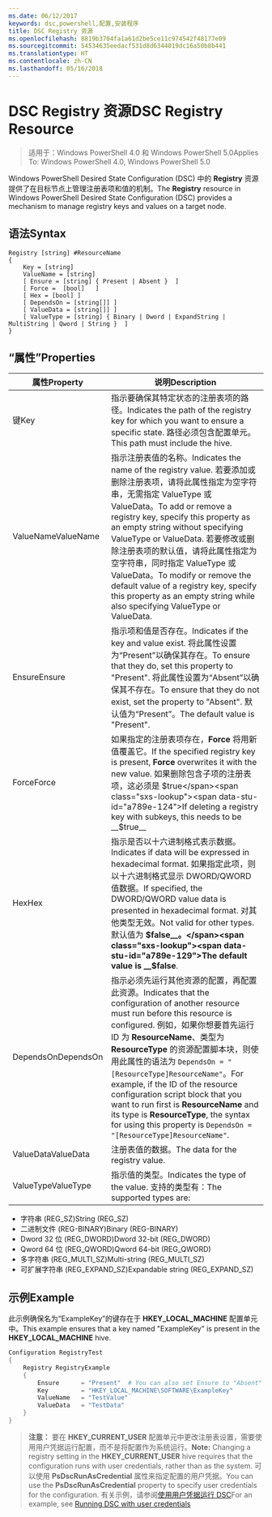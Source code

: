 ```yaml
---
ms.date: 06/12/2017
keywords: dsc,powershell,配置,安装程序
title: DSC Registry 资源
ms.openlocfilehash: 8819b3704fa1a61d2be5ce11c974542f48177e09
ms.sourcegitcommit: 54534635eedacf531d8d6344019dc16a50b8b441
ms.translationtype: HT
ms.contentlocale: zh-CN
ms.lasthandoff: 05/16/2018
---
```

# <a name="dsc-registry-resource"></a><span data-ttu-id="a789e-103">DSC Registry 资源</span><span class="sxs-lookup"><span data-stu-id="a789e-103">DSC Registry Resource</span></span>

> <span data-ttu-id="a789e-104">适用于：Windows PowerShell 4.0 和 Windows PowerShell 5.0</span><span class="sxs-lookup"><span data-stu-id="a789e-104">Applies To: Windows PowerShell 4.0, Windows PowerShell 5.0</span></span>

<span data-ttu-id="a789e-105">Windows PowerShell Desired State Configuration (DSC) 中的 **Registry** 资源提供了在目标节点上管理注册表项和值的机制。</span><span class="sxs-lookup"><span data-stu-id="a789e-105">The **Registry** resource in Windows PowerShell Desired State Configuration (DSC) provides a mechanism to manage registry keys and values on a target node.</span></span>

## <a name="syntax"></a><span data-ttu-id="a789e-106">语法</span><span class="sxs-lookup"><span data-stu-id="a789e-106">Syntax</span></span>

```
Registry [string] #ResourceName
{
    Key = [string]
    ValueName = [string]
    [ Ensure = [string] { Present | Absent }  ]
    [ Force =  [bool]   ]
    [ Hex = [bool] ]
    [ DependsOn = [string[]] ]
    [ ValueData = [string[]] ]
    [ ValueType = [string] { Binary | Dword | ExpandString | MultiString | Qword | String }  ]
}
```

## <a name="properties"></a><span data-ttu-id="a789e-107">“属性”</span><span class="sxs-lookup"><span data-stu-id="a789e-107">Properties</span></span>
|  <span data-ttu-id="a789e-108">属性</span><span class="sxs-lookup"><span data-stu-id="a789e-108">Property</span></span>  |  <span data-ttu-id="a789e-109">说明</span><span class="sxs-lookup"><span data-stu-id="a789e-109">Description</span></span>   |
|---|---|
| <span data-ttu-id="a789e-110">键</span><span class="sxs-lookup"><span data-stu-id="a789e-110">Key</span></span>| <span data-ttu-id="a789e-111">指示要确保其特定状态的注册表项的路径。</span><span class="sxs-lookup"><span data-stu-id="a789e-111">Indicates the path of the registry key for which you want to ensure a specific state.</span></span> <span data-ttu-id="a789e-112">路径必须包含配置单元。</span><span class="sxs-lookup"><span data-stu-id="a789e-112">This path must include the hive.</span></span>|
| <span data-ttu-id="a789e-113">ValueName</span><span class="sxs-lookup"><span data-stu-id="a789e-113">ValueName</span></span>| <span data-ttu-id="a789e-114">指示注册表值的名称。</span><span class="sxs-lookup"><span data-stu-id="a789e-114">Indicates the name of the registry value.</span></span> <span data-ttu-id="a789e-115">若要添加或删除注册表项，请将此属性指定为空字符串，无需指定 ValueType 或 ValueData。</span><span class="sxs-lookup"><span data-stu-id="a789e-115">To add or remove a registry key, specify this property as an empty string without specifying ValueType or ValueData.</span></span> <span data-ttu-id="a789e-116">若要修改或删除注册表项的默认值，请将此属性指定为空字符串，同时指定 ValueType 或 ValueData。</span><span class="sxs-lookup"><span data-stu-id="a789e-116">To modify or remove the default value of a registry key, specify this property as an empty string while also specifying ValueType or ValueData.</span></span>|
| <span data-ttu-id="a789e-117">Ensure</span><span class="sxs-lookup"><span data-stu-id="a789e-117">Ensure</span></span>| <span data-ttu-id="a789e-118">指示项和值是否存在。</span><span class="sxs-lookup"><span data-stu-id="a789e-118">Indicates if the key and value exist.</span></span> <span data-ttu-id="a789e-119">将此属性设置为“Present”以确保其存在。</span><span class="sxs-lookup"><span data-stu-id="a789e-119">To ensure that they do, set this property to "Present".</span></span> <span data-ttu-id="a789e-120">将此属性设置为“Absent”以确保其不存在。</span><span class="sxs-lookup"><span data-stu-id="a789e-120">To ensure that they do not exist, set the property to "Absent".</span></span> <span data-ttu-id="a789e-121">默认值为“Present”。</span><span class="sxs-lookup"><span data-stu-id="a789e-121">The default value is "Present".</span></span>|
| <span data-ttu-id="a789e-122">Force</span><span class="sxs-lookup"><span data-stu-id="a789e-122">Force</span></span>| <span data-ttu-id="a789e-123">如果指定的注册表项存在，__Force__ 将用新值覆盖它。</span><span class="sxs-lookup"><span data-stu-id="a789e-123">If the specified registry key is present, __Force__ overwrites it with the new value.</span></span> <span data-ttu-id="a789e-124">如果删除包含子项的注册表项，这必须是 $true</span><span class="sxs-lookup"><span data-stu-id="a789e-124">If deleting a registry key with subkeys, this needs to be __$true__</span></span>|
| <span data-ttu-id="a789e-125">Hex</span><span class="sxs-lookup"><span data-stu-id="a789e-125">Hex</span></span>| <span data-ttu-id="a789e-126">指示是否以十六进制格式表示数据。</span><span class="sxs-lookup"><span data-stu-id="a789e-126">Indicates if data will be expressed in hexadecimal format.</span></span> <span data-ttu-id="a789e-127">如果指定此项，则以十六进制格式显示 DWORD/QWORD 值数据。</span><span class="sxs-lookup"><span data-stu-id="a789e-127">If specified, the DWORD/QWORD value data is presented in hexadecimal format.</span></span> <span data-ttu-id="a789e-128">对其他类型无效。</span><span class="sxs-lookup"><span data-stu-id="a789e-128">Not valid for other types.</span></span> <span data-ttu-id="a789e-129">默认值为 __$false__。</span><span class="sxs-lookup"><span data-stu-id="a789e-129">The default value is __$false__.</span></span>|
| <span data-ttu-id="a789e-130">DependsOn</span><span class="sxs-lookup"><span data-stu-id="a789e-130">DependsOn</span></span>| <span data-ttu-id="a789e-131">指示必须先运行其他资源的配置，再配置此资源。</span><span class="sxs-lookup"><span data-stu-id="a789e-131">Indicates that the configuration of another resource must run before this resource is configured.</span></span> <span data-ttu-id="a789e-132">例如，如果你想要首先运行 ID 为 __ResourceName__、类型为 __ResourceType__ 的资源配置脚本块，则使用此属性的语法为 `DependsOn = "[ResourceType]ResourceName"`。</span><span class="sxs-lookup"><span data-stu-id="a789e-132">For example, if the ID of the resource configuration script block that you want to run first is __ResourceName__ and its type is __ResourceType__, the syntax for using this property is `DependsOn = "[ResourceType]ResourceName"`.</span></span>|
| <span data-ttu-id="a789e-133">ValueData</span><span class="sxs-lookup"><span data-stu-id="a789e-133">ValueData</span></span>| <span data-ttu-id="a789e-134">注册表值的数据。</span><span class="sxs-lookup"><span data-stu-id="a789e-134">The data for the registry value.</span></span>|
| <span data-ttu-id="a789e-135">ValueType</span><span class="sxs-lookup"><span data-stu-id="a789e-135">ValueType</span></span>| <span data-ttu-id="a789e-136">指示值的类型。</span><span class="sxs-lookup"><span data-stu-id="a789e-136">Indicates the type of the value.</span></span> <span data-ttu-id="a789e-137">支持的类型有：</span><span class="sxs-lookup"><span data-stu-id="a789e-137">The supported types are:</span></span>
<ul><li><span data-ttu-id="a789e-138">字符串 (REG_SZ)</span><span class="sxs-lookup"><span data-stu-id="a789e-138">String (REG_SZ)</span></span></li>


<li><span data-ttu-id="a789e-139">二进制文件 (REG-BINARY)</span><span class="sxs-lookup"><span data-stu-id="a789e-139">Binary (REG-BINARY)</span></span></li>


<li><span data-ttu-id="a789e-140">Dword 32 位 (REG_DWORD)</span><span class="sxs-lookup"><span data-stu-id="a789e-140">Dword 32-bit (REG_DWORD)</span></span></li>


<li><span data-ttu-id="a789e-141">Qword 64 位 (REG_QWORD)</span><span class="sxs-lookup"><span data-stu-id="a789e-141">Qword 64-bit (REG_QWORD)</span></span></li>


<li><span data-ttu-id="a789e-142">多字符串 (REG_MULTI_SZ)</span><span class="sxs-lookup"><span data-stu-id="a789e-142">Multi-string (REG_MULTI_SZ)</span></span></li>


<li><span data-ttu-id="a789e-143">可扩展字符串 (REG_EXPAND_SZ)</span><span class="sxs-lookup"><span data-stu-id="a789e-143">Expandable string (REG_EXPAND_SZ)</span></span></li></ul>

## <a name="example"></a><span data-ttu-id="a789e-144">示例</span><span class="sxs-lookup"><span data-stu-id="a789e-144">Example</span></span>
<span data-ttu-id="a789e-145">此示例确保名为“ExampleKey”的键存在于 **HKEY\_LOCAL\_MACHINE** 配置单元中。</span><span class="sxs-lookup"><span data-stu-id="a789e-145">This example ensures that a key named "ExampleKey" is present in the **HKEY\_LOCAL\_MACHINE** hive.</span></span>
```powershell
Configuration RegistryTest
{
    Registry RegistryExample
    {
        Ensure      = "Present"  # You can also set Ensure to "Absent"
        Key         = "HKEY_LOCAL_MACHINE\SOFTWARE\ExampleKey"
        ValueName   = "TestValue"
        ValueData   = "TestData"
    }
}
```

><span data-ttu-id="a789e-146">**注意：** 要在 **HKEY\_CURRENT\_USER** 配置单元中更改注册表设置，需要使用用户凭据运行配置，而不是将配置作为系统运行。</span><span class="sxs-lookup"><span data-stu-id="a789e-146">**Note:** Changing a registry setting in the **HKEY\_CURRENT\_USER** hive requires that the configuration runs with user credentials, rather than as the system.</span></span>
><span data-ttu-id="a789e-147">可以使用 **PsDscRunAsCredential** 属性来指定配置的用户凭据。</span><span class="sxs-lookup"><span data-stu-id="a789e-147">You can use the **PsDscRunAsCredential** property to specify user credentials for the configuration.</span></span> <span data-ttu-id="a789e-148">有关示例，请参阅[使用用户凭据运行 DSC](runAsUser.md)</span><span class="sxs-lookup"><span data-stu-id="a789e-148">For an example, see [Running DSC with user credentials](runAsUser.md)</span></span>
